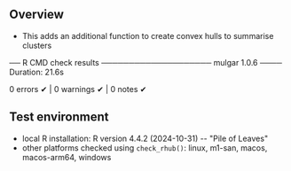 ## Overview

* This adds an additional function to create convex hulls to summarise clusters

── R CMD check results ──────────────────── mulgar 1.0.6 ────
Duration: 21.6s

0 errors ✔ | 0 warnings ✔ | 0 notes ✔

## Test environment

* local R installation: R version 4.4.2 (2024-10-31) -- "Pile of Leaves"
* other platforms checked using `check_rhub()`: linux, m1-san, macos, macos-arm64, windows
